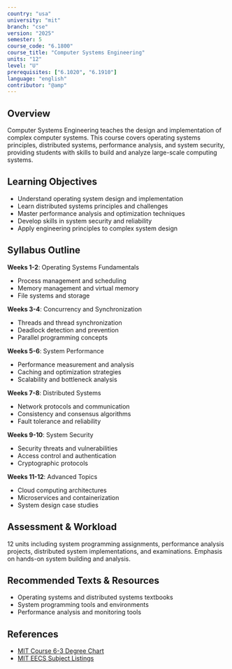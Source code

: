 ```yaml
---
country: "usa"
university: "mit"
branch: "cse"
version: "2025"
semester: 5
course_code: "6.1800"
course_title: "Computer Systems Engineering"
units: "12"
level: "U"
prerequisites: ["6.1020", "6.1910"]
language: "english"
contributor: "@amp"
---
```


## Overview

Computer Systems Engineering teaches the design and implementation of complex computer systems. This course covers operating systems principles, distributed systems, performance analysis, and system security, providing students with skills to build and analyze large-scale computing systems.

## Learning Objectives

- Understand operating system design and implementation
- Learn distributed systems principles and challenges
- Master performance analysis and optimization techniques
- Develop skills in system security and reliability
- Apply engineering principles to complex system design

## Syllabus Outline

**Weeks 1-2**: Operating Systems Fundamentals
- Process management and scheduling
- Memory management and virtual memory
- File systems and storage

**Weeks 3-4**: Concurrency and Synchronization
- Threads and thread synchronization
- Deadlock detection and prevention
- Parallel programming concepts

**Weeks 5-6**: System Performance
- Performance measurement and analysis
- Caching and optimization strategies
- Scalability and bottleneck analysis

**Weeks 7-8**: Distributed Systems
- Network protocols and communication
- Consistency and consensus algorithms
- Fault tolerance and reliability

**Weeks 9-10**: System Security
- Security threats and vulnerabilities
- Access control and authentication
- Cryptographic protocols

**Weeks 11-12**: Advanced Topics
- Cloud computing architectures
- Microservices and containerization
- System design case studies

## Assessment & Workload

12 units including system programming assignments, performance analysis projects, distributed system implementations, and examinations. Emphasis on hands-on system building and analysis.

## Recommended Texts & Resources

- Operating systems and distributed systems textbooks
- System programming tools and environments
- Performance analysis and monitoring tools

## References

- [MIT Course 6-3 Degree Chart](https://catalog.mit.edu/degree-charts/computer-science-engineering-course-6-3/)
- [MIT EECS Subject Listings](https://catalog.mit.edu/subjects/6/)
